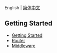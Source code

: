English | [简体中文](./zh_CN/table_of_contents.md)

## Getting Started

- [Getting Started](./getting_started.md)
- [Router](./router.md)
- [Middleware](./middleware.md)
  <!-- - [Data binding](./data_binding.md)
- [Testing](./testing.md)

## Techniques

- [Authentication](./authentication.md)
- [Database](./database.md)
- [Validation](./router/validation.md)
- [Logger](./logger.md) -->
